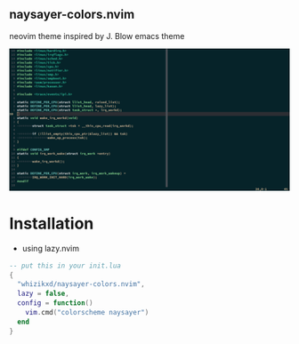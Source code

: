 ## naysayer-colors.nvim

neovim theme inspired by J. Blow emacs theme

![Example screenshot](https://raw.githubusercontent.com/whizikxd/naysayer-colors.nvim/master/assets/screenshot.png)

# Installation

- using lazy.nvim
```lua
-- put this in your init.lua
{
  "whizikxd/naysayer-colors.nvim",
  lazy = false,
  config = function()
    vim.cmd("colorscheme naysayer")
  end
}
```
